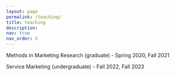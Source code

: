 ```yaml
---
layout: page
permalink: /teaching/
title: teaching
description: 
nav: true
nav_order: 5
---
```


Methods in Marketing Research (graduate)
    - Spring 2020, Fall 2021

Service Marketing (undergraduate)
    - Fall 2022, Fall 2023